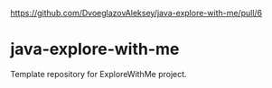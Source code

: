 https://github.com/DvoeglazovAleksey/java-explore-with-me/pull/6
# java-explore-with-me
Template repository for ExploreWithMe project.
